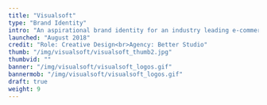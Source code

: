 ```yaml
---
title: "Visualsoft"
type: "Brand Identity"
intro: "An aspirational brand identity for an industry leading e-commerce platform."
launched: "August 2018"
credit: "Role: Creative Design<br>Agency: Better Studio"
thumb: "/img/visualsoft/visualsoft_thumb2.jpg"
thumbvid: ""
banner: "/img/visualsoft/visualsoft_logos.gif"
bannermob: "/img/visualsoft/visualsoft_logos.gif"
draft: true
weight: 9
---
```

<!-- <div class="row work-detail-container">
    <div class="col-xs-offset-0 col-xs-12 col-sm-offset-1 col-sm-6">
        <h4>Project Overview</h4>
        <p class="work-detail">
            Visualsoft is an e-commerce platform that builds, supports & Grows retailers online. We developed a down-to-earth, client centric identity that retains the equity built up in their previous identity. By using the core of logo as a brand device, we could visually express putting clients at the centre of everything, and make e-commerce feel effortless.
        </p>
        <p><a href="https://better.agency/work/visualsoft/" class="work-detail-link">See more</a></p>
    </div>
    <div class="col-xs-offset-0 col-xs-12 col-sm-offset-1 col-sm-3">
        <h4>Team</h4>
        <p class="work-detail team">
            Matthew Goodyear, Lead Designer
            <br>
            John Taylor, Creative Director
            <br>
            Josh Middleditch, Senior Designer
        </p>
    </div>
</div>
<div class="row">
    <div class="col-xs-12">
        <img src="/img/visualsoft/visualsoft_cards.jpg" alt="project-img" class="project-img">
    </div>
</div>
<div class="row">
    <div class="col-xs-8">
        <img src="/img/visualsoft/visualsoft_photo1.jpg" alt="project-img" class="project-img">
    </div>
</div>
<div class="row end-xs">
    <div class="col-xs-8">
        <img src="/img/visualsoft/visualsoft_photo2.jpg" alt="project-img" class="project-img">
    </div>
</div> -->
